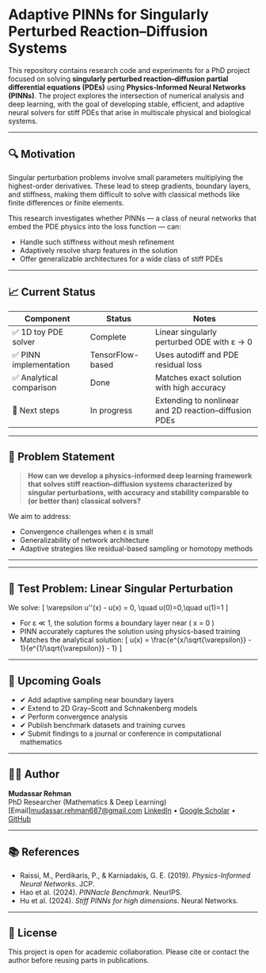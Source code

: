 # Adaptive PINNs for Singularly Perturbed Reaction–Diffusion Systems

This repository contains research code and experiments for a PhD project focused on solving **singularly perturbed reaction–diffusion partial differential equations (PDEs)** using **Physics-Informed Neural Networks (PINNs)**. The project explores the intersection of numerical analysis and deep learning, with the goal of developing stable, efficient, and adaptive neural solvers for stiff PDEs that arise in multiscale physical and biological systems.

---

## 🔍 Motivation

Singular perturbation problems involve small parameters multiplying the highest-order derivatives. These lead to steep gradients, boundary layers, and stiffness, making them difficult to solve with classical methods like finite differences or finite elements.

This research investigates whether PINNs — a class of neural networks that embed the PDE physics into the loss function — can:
- Handle such stiffness without mesh refinement
- Adaptively resolve sharp features in the solution
- Offer generalizable architectures for a wide class of stiff PDEs

---

## 📈 Current Status

| Component               | Status           | Notes                                                |
|------------------------|------------------|------------------------------------------------------|
| ✅ 1D toy PDE solver    | Complete         | Linear singularly perturbed ODE with ε → 0           |
| ✅ PINN implementation  | TensorFlow-based | Uses autodiff and PDE residual loss                  |
| ✅ Analytical comparison| Done             | Matches exact solution with high accuracy            |
| 🔄 Next steps           | In progress      | Extending to nonlinear and 2D reaction–diffusion PDEs|

---

## 📌 Problem Statement

> **How can we develop a physics-informed deep learning framework that solves stiff reaction–diffusion systems characterized by singular perturbations, with accuracy and stability comparable to (or better than) classical solvers?**

We aim to address:
- Convergence challenges when ε is small
- Generalizability of network architecture
- Adaptive strategies like residual-based sampling or homotopy methods

---


---

## 🧪 Test Problem: Linear Singular Perturbation

We solve:
\[
\varepsilon u''(x) - u(x) = 0, \quad u(0)=0,\quad u(1)=1
\]

- For ε ≪ 1, the solution forms a boundary layer near \( x = 0 \)
- PINN accurately captures the solution using physics-based training
- Matches the analytical solution:
\[
u(x) = \frac{e^{x/\sqrt{\varepsilon}} - 1}{e^{1/\sqrt{\varepsilon}} - 1}
\]

---

## 🧠 Upcoming Goals

- ✔ Add adaptive sampling near boundary layers
- ✔ Extend to 2D Gray–Scott and Schnakenberg models
- ✔ Perform convergence analysis
- ✔ Publish benchmark datasets and training curves
- ✔ Submit findings to a journal or conference in computational mathematics

---

## 🧑‍💻 Author

**Mudassar Rehman**  
PhD Researcher (Mathematics & Deep Learning)  
[Email]mudassar.rehman687@gmail.com
[LinkedIn](https://www.linkedin.com/in/mudassar-rehman-0224441b2/) • [Google Scholar](https://scholar.google.com/citations?user=t52lpvcAAAAJ&hl=en) • [GitHub](https://github.com/mudassarandgroup1)

---

## 📚 References

- Raissi, M., Perdikaris, P., & Karniadakis, G. E. (2019). *Physics-Informed Neural Networks*. JCP.
- Hao et al. (2024). *PINNacle Benchmark*. NeurIPS.
- Hu et al. (2024). *Stiff PINNs for high dimensions*. Neural Networks.

---

## 🧾 License

This project is open for academic collaboration. Please cite or contact the author before reusing parts in publications.
